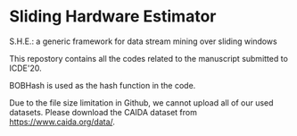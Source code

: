 # Sliding Hardware Estimator
S.H.E.: a generic framework for data stream mining over sliding windows

This repostory contains all the codes related to the manuscript submitted to ICDE'20.

BOBHash is used as the hash function in the code.

Due to the file size limitation in Github, we cannot upload all of our used datasets. Please download the CAIDA dataset from https://www.caida.org/data/.

